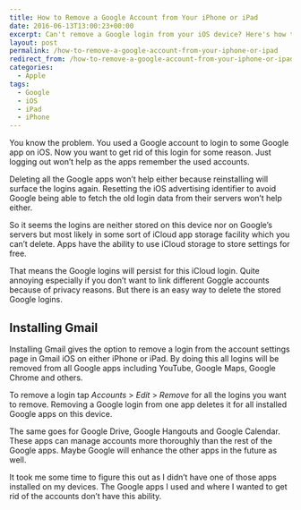 ```yaml
---
title: How to Remove a Google Account from Your iPhone or iPad
date: 2016-06-13T13:00:23+00:00
excerpt: Can't remove a Google login from your iOS device? Here's how to easily do it.
layout: post
permalink: /how-to-remove-a-google-account-from-your-iphone-or-ipad
redirect_from: /how-to-remove-a-google-account-from-your-iphone-or-ipad/
categories:
  - Apple
tags:
  - Google
  - iOS
  - iPad
  - iPhone
---
```

You know the problem. You used a Google account to login to some Google app on iOS. Now you want to get rid of this login for some reason. Just logging out won’t help as the apps remember the used accounts.

Deleting all the Google apps won’t help either because reinstalling will surface the logins again. Resetting the iOS advertising identifier to avoid Google being able to fetch the old login data from their servers won’t help either.

So it seems the logins are neither stored on this device nor on Google’s servers but most likely in some sort of iCloud app storage facility which you can’t delete. Apps have the ability to use iCloud storage to store settings for free.

That means the Google logins will persist for this iCloud login. Quite annoying especially if you don’t want to link different Goggle accounts because of privacy reasons. But there is an easy way to delete the stored Google logins.

## Installing Gmail

Installing Gmail gives the option to remove a login from the account settings page in Gmail iOS on either iPhone or iPad. By doing this all logins will be removed from all Google apps including YouTube, Google Maps, Google Chrome and others.

To remove a login tap _Accounts_ > _Edit_ > _Remove_ for all the logins you want to remove. Removing a Google login from one app deletes it for all installed Google apps on this device.

The same goes for Google Drive, Google Hangouts and Google Calendar. These apps can manage accounts more thoroughly than the rest of the Google apps. Maybe Google will enhance the other apps in the future as well.

It took me some time to figure this out as I didn’t have one of those apps installed on my devices. The Google apps I used and where I wanted to get rid of the accounts don’t have this ability.